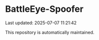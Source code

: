 # BattleEye-Spoofer

Last updated: 2025-07-07 11:21:42

This repository is automatically maintained.
